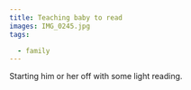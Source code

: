 ```yaml
---
title: Teaching baby to read
images: IMG_0245.jpg
tags:

  - family
---
```

Starting him or her off with some light reading.